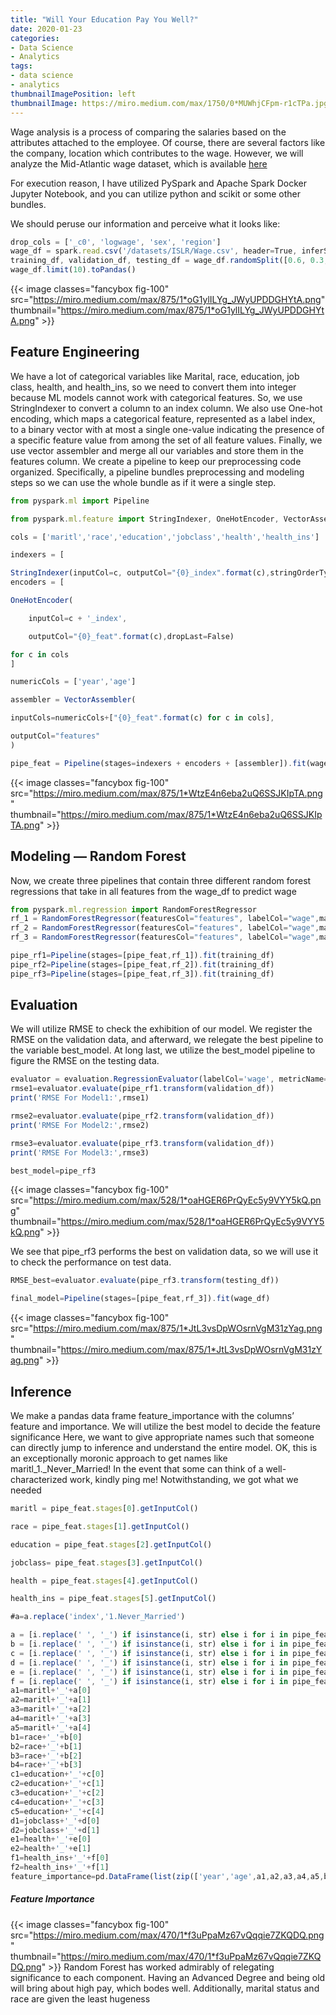 ```yaml
---
title: "Will Your Education Pay You Well?"
date: 2020-01-23
categories:
- Data Science
- Analytics
tags:
- data science
- analytics
thumbnailImagePosition: left
thumbnailImage: https://miro.medium.com/max/1750/0*MUWhjCFpm-r1cTPa.jpg
---
```


Wage analysis is a process of comparing the salaries based on the attributes attached to the employee. Of course, there are several factors like the company, location which contributes to the wage. However, we will analyze the Mid-Atlantic wage dataset, which is 
available [here](https://rdrr.io/cran/ISLR/man/Wage.html)
<!--more-->

For execution reason, I have utilized PySpark and Apache Spark Docker Jupyter Notebook, and you can utilize python and scikit or some other bundles.

We should peruse our information and perceive what it looks like:
```js
drop_cols = ['_c0', 'logwage', 'sex', 'region']
wage_df = spark.read.csv('/datasets/ISLR/Wage.csv', header=True, inferSchema=True).drop(*drop_cols)
training_df, validation_df, testing_df = wage_df.randomSplit([0.6, 0.3, 0.1], seed=0)
wage_df.limit(10).toPandas()
```
{{< image classes="fancybox fig-100" src="https://miro.medium.com/max/875/1*oG1ylILYg_JWyUPDDGHYtA.png" thumbnail="https://miro.medium.com/max/875/1*oG1ylILYg_JWyUPDDGHYtA.png" >}}
## Feature Engineering
We have a lot of categorical variables like Marital, race, education, job class, health, and health_ins, so we need to convert them into integer because ML models cannot work with categorical features. So, we use StringIndexer to convert a column to an index column. We also use One-hot encoding, which maps a categorical feature, represented as a label index, to a binary vector with at most a single one-value indicating the presence of a specific feature value from among the set of all feature values. Finally, we use vector assembler and merge all our variables and store them in the features column. We create a pipeline to keep our preprocessing code organized. Specifically, a pipeline bundles preprocessing and modeling steps so we can use the whole bundle as if it were a single step.

```js
from pyspark.ml import Pipeline

from pyspark.ml.feature import StringIndexer, OneHotEncoder, VectorAssembler

cols = ['maritl','race','education','jobclass','health','health_ins']

indexers = [

StringIndexer(inputCol=c, outputCol="{0}_index".format(c),stringOrderType="alphabetAsc",handleInvalid="error") for c in cols]
encoders = [

OneHotEncoder(

    inputCol=c + '_index',

    outputCol="{0}_feat".format(c),dropLast=False) 

for c in cols
]

numericCols = ['year','age']

assembler = VectorAssembler(

inputCols=numericCols+["{0}_feat".format(c) for c in cols],

outputCol="features"
)

pipe_feat = Pipeline(stages=indexers + encoders + [assembler]).fit(wage_df)

```
{{< image classes="fancybox fig-100" src="https://miro.medium.com/max/875/1*WtzE4n6eba2uQ6SSJKIpTA.png" thumbnail="https://miro.medium.com/max/875/1*WtzE4n6eba2uQ6SSJKIpTA.png" >}}
## Modeling — Random Forest

Now, we create three pipelines that contain three different random forest regressions that take in all features from the wage_df to predict wage
```js
from pyspark.ml.regression import RandomForestRegressor
rf_1 = RandomForestRegressor(featuresCol="features", labelCol="wage",maxDepth=1, numTrees=60, seed=1)
rf_2 = RandomForestRegressor(featuresCol="features", labelCol="wage",maxDepth=3, numTrees=40, seed=1)
rf_3 = RandomForestRegressor(featuresCol="features", labelCol="wage",maxDepth=6, numTrees=20, seed=1)

pipe_rf1=Pipeline(stages=[pipe_feat,rf_1]).fit(training_df)
pipe_rf2=Pipeline(stages=[pipe_feat,rf_2]).fit(training_df)
pipe_rf3=Pipeline(stages=[pipe_feat,rf_3]).fit(training_df)
```

## Evaluation
We will utilize RMSE to check the exhibition of our model. We register the RMSE on the validation data, and afterward, we relegate the best pipeline to the variable best_model. At long last, we utilize the best_model pipeline to figure the RMSE on the testing data.


```js
evaluator = evaluation.RegressionEvaluator(labelCol='wage', metricName='rmse')
rmse1=evaluator.evaluate(pipe_rf1.transform(validation_df))
print('RMSE For Model1:',rmse1)

rmse2=evaluator.evaluate(pipe_rf2.transform(validation_df))
print('RMSE For Model2:',rmse2)

rmse3=evaluator.evaluate(pipe_rf3.transform(validation_df))
print('RMSE For Model3:',rmse3)

best_model=pipe_rf3
```
{{< image classes="fancybox fig-100" src="https://miro.medium.com/max/528/1*oaHGER6PrQyEc5y9VYY5kQ.png" thumbnail="https://miro.medium.com/max/528/1*oaHGER6PrQyEc5y9VYY5kQ.png" >}}

We see that pipe_rf3 performs the best on validation data, so we will use it to check the performance on test data.

```js
RMSE_best=evaluator.evaluate(pipe_rf3.transform(testing_df))

final_model=Pipeline(stages=[pipe_feat,rf_3]).fit(wage_df)
```
{{< image classes="fancybox fig-100" src="https://miro.medium.com/max/875/1*JtL3vsDpWOsrnVgM31zYag.png" thumbnail="https://miro.medium.com/max/875/1*JtL3vsDpWOsrnVgM31zYag.png" >}}
## Inference
We make a pandas data frame feature_importance with the columns’ feature and importance. We will utilize the best model to decide the feature significance
Here, we want to give appropriate names such that someone can directly jump to inference and understand the entire model.
OK, this is an exceptionally moronic approach to get names like maritl_1._Never_Married! In the event that some can think of a well-characterized work, kindly ping me! Notwithstanding, we got what we needed

```js
maritl = pipe_feat.stages[0].getInputCol()

race = pipe_feat.stages[1].getInputCol()

education = pipe_feat.stages[2].getInputCol()

jobclass= pipe_feat.stages[3].getInputCol()

health = pipe_feat.stages[4].getInputCol()

health_ins = pipe_feat.stages[5].getInputCol()

#a=a.replace('index','1.Never_Married')

a = [i.replace(' ', '_') if isinstance(i, str) else i for i in pipe_feat.stages[0].labels]
b = [i.replace(' ', '_') if isinstance(i, str) else i for i in pipe_feat.stages[1].labels]
c = [i.replace(' ', '_') if isinstance(i, str) else i for i in pipe_feat.stages[2].labels]
d = [i.replace(' ', '_') if isinstance(i, str) else i for i in pipe_feat.stages[3].labels]
e = [i.replace(' ', '_') if isinstance(i, str) else i for i in pipe_feat.stages[4].labels]
f = [i.replace(' ', '_') if isinstance(i, str) else i for i in pipe_feat.stages[5].labels]
a1=maritl+'_'+a[0]
a2=maritl+'_'+a[1]
a3=maritl+'_'+a[2]
a4=maritl+'_'+a[3]
a5=maritl+'_'+a[4]
b1=race+'_'+b[0]
b2=race+'_'+b[1]
b3=race+'_'+b[2]
b4=race+'_'+b[3]
c1=education+'_'+c[0]
c2=education+'_'+c[1]
c3=education+'_'+c[2]
c4=education+'_'+c[3]
c5=education+'_'+c[4]
d1=jobclass+'_'+d[0]
d2=jobclass+'_'+d[1]
e1=health+'_'+e[0]
e2=health+'_'+e[1]
f1=health_ins+'_'+f[0]
f2=health_ins+'_'+f[1]
feature_importance=pd.DataFrame(list(zip(['year','age',a1,a2,a3,a4,a5,b1,b2,b3,b4,c1,c2,c3,c4, c5,d1,d2,e1,e2,f1,f2 ], final_model.stages[-1].featureImportances. toArray())), columns = ['feature', 'importance']).sort_values('importance',ascending=False)
```
##### Feature Importance


{{< image classes="fancybox fig-100" src="https://miro.medium.com/max/470/1*f3uPpaMz67vQqqie7ZKQDQ.png" thumbnail="https://miro.medium.com/max/470/1*f3uPpaMz67vQqqie7ZKQDQ.png" >}}
Random Forest has worked admirably of relegating significance to each component. Having an Advanced Degree and being old will bring about high pay, which bodes well. Additionally, marital status and race are given the least hugeness

<!--Lorem ipsum dolor sit amet, [test link]() consectetur adipiscing elit. **Strong text** pellentesque ligula commodo viverra vehicula. *Italic text* at ullamcorper enim. Morbi a euismod nibh. <u>Underline text</u> non elit nisl. ~~Deleted text~~ tristique, sem id condimentum tempus, metus lectus venenatis mauris, sit amet semper lorem felis a eros. Fusce egestas nibh at sagittis auctor. Sed ultricies ac arcu quis molestie. Donec dapibus nunc in nibh egestas, vitae volutpat sem iaculis. Curabitur sem tellus, elementum nec quam id, fermentum laoreet mi. Ut mollis ullamcorper turpis, vitae facilisis velit ultricies sit amet. Etiam laoreet dui odio, id tempus justo tincidunt id. Phasellus scelerisque nunc sed nunc ultricies accumsan.

Interdum et malesuada fames ac ante ipsum primis in faucibus. `Sed erat diam`, blandit eget felis aliquam, rhoncus varius urna. Donec tellus sapien, sodales eget ante vitae, feugiat ullamcorper urna. Praesent auctor dui vitae dapibus eleifend. Proin viverra mollis neque, ut ullamcorper elit posuere eget.


## List Types

### Definition List (dl)

<dl><dt>Definition List Title</dt><dd>This is a definition list division.</dd></dl>

### Ordered List (ol)

1. List Item 1
2. List Item 2
3. List Item 3

### Unordered List (ul)

- List Item 1
- List Item 2
- List Item 3

## Table

|  Header 1  | Header 2   | Header 3   |
|:----------:|------------|------------|
| Division 1 | Division 2 | Division 3 |
| Division 1 | Division 2 | Division 3 |
| Division 1 | Division 2 | Division 3 |
| Division 1 | Division 2 | Division 3 |

## Misc Stuff - abbr, acronym, sub, sup, etc.

Lorem <sup>superscript</sup> dolor <sub>subscript</sub> amet, consectetuer adipiscing <kdb>ctrl + c</kdb>. Nullam dignissim convallis est. Quisque aliquam. <cite>cite</cite>. Nunc iaculis suscipit dui.
 Nam
sit amet sem. Aliquam libero nisi, imperdiet at, tincidunt nec, gravida vehicula, nisl. Praesent mattis, massa quis luctus fermentum, turpis mi volutpat justo, eu volutpat enim diam eget metus. Maecenas ornare tortor. Donec sed tellus eget sapien fringilla nonummy. <acronym title="National Basketball Association">NBA</acronym> Mauris a ante. Suspendisse quam sem, consequat at, commodo vitae, feugiat in, nunc. Morbi imperdiet augue quis tellus.  <abbr title="Avenue">AVE</abbr>-->
